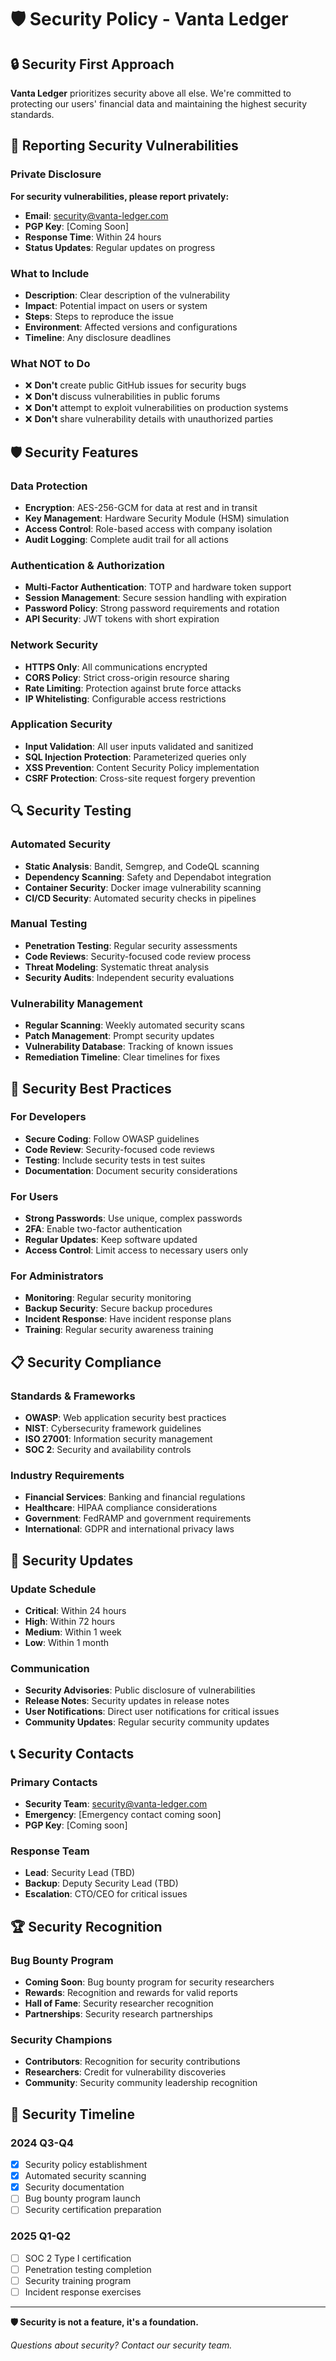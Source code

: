 # 🛡️ Security Policy - Vanta Ledger

## 🔒 Security First Approach

**Vanta Ledger** prioritizes security above all else. We're committed to protecting our users' financial data and maintaining the highest security standards.

## 🚨 Reporting Security Vulnerabilities

### **Private Disclosure**
**For security vulnerabilities, please report privately:**

- **Email**: security@vanta-ledger.com
- **PGP Key**: [Coming Soon]
- **Response Time**: Within 24 hours
- **Status Updates**: Regular updates on progress

### **What to Include**
- **Description**: Clear description of the vulnerability
- **Impact**: Potential impact on users or system
- **Steps**: Steps to reproduce the issue
- **Environment**: Affected versions and configurations
- **Timeline**: Any disclosure deadlines

### **What NOT to Do**
- ❌ **Don't** create public GitHub issues for security bugs
- ❌ **Don't** discuss vulnerabilities in public forums
- ❌ **Don't** attempt to exploit vulnerabilities on production systems
- ❌ **Don't** share vulnerability details with unauthorized parties

## 🛡️ Security Features

### **Data Protection**
- **Encryption**: AES-256-GCM for data at rest and in transit
- **Key Management**: Hardware Security Module (HSM) simulation
- **Access Control**: Role-based access with company isolation
- **Audit Logging**: Complete audit trail for all actions

### **Authentication & Authorization**
- **Multi-Factor Authentication**: TOTP and hardware token support
- **Session Management**: Secure session handling with expiration
- **Password Policy**: Strong password requirements and rotation
- **API Security**: JWT tokens with short expiration

### **Network Security**
- **HTTPS Only**: All communications encrypted
- **CORS Policy**: Strict cross-origin resource sharing
- **Rate Limiting**: Protection against brute force attacks
- **IP Whitelisting**: Configurable access restrictions

### **Application Security**
- **Input Validation**: All user inputs validated and sanitized
- **SQL Injection Protection**: Parameterized queries only
- **XSS Prevention**: Content Security Policy implementation
- **CSRF Protection**: Cross-site request forgery prevention

## 🔍 Security Testing

### **Automated Security**
- **Static Analysis**: Bandit, Semgrep, and CodeQL scanning
- **Dependency Scanning**: Safety and Dependabot integration
- **Container Security**: Docker image vulnerability scanning
- **CI/CD Security**: Automated security checks in pipelines

### **Manual Testing**
- **Penetration Testing**: Regular security assessments
- **Code Reviews**: Security-focused code review process
- **Threat Modeling**: Systematic threat analysis
- **Security Audits**: Independent security evaluations

### **Vulnerability Management**
- **Regular Scanning**: Weekly automated security scans
- **Patch Management**: Prompt security updates
- **Vulnerability Database**: Tracking of known issues
- **Remediation Timeline**: Clear timelines for fixes

## 🚀 Security Best Practices

### **For Developers**
- **Secure Coding**: Follow OWASP guidelines
- **Code Review**: Security-focused code reviews
- **Testing**: Include security tests in test suites
- **Documentation**: Document security considerations

### **For Users**
- **Strong Passwords**: Use unique, complex passwords
- **2FA**: Enable two-factor authentication
- **Regular Updates**: Keep software updated
- **Access Control**: Limit access to necessary users only

### **For Administrators**
- **Monitoring**: Regular security monitoring
- **Backup Security**: Secure backup procedures
- **Incident Response**: Have incident response plans
- **Training**: Regular security awareness training

## 📋 Security Compliance

### **Standards & Frameworks**
- **OWASP**: Web application security best practices
- **NIST**: Cybersecurity framework guidelines
- **ISO 27001**: Information security management
- **SOC 2**: Security and availability controls

### **Industry Requirements**
- **Financial Services**: Banking and financial regulations
- **Healthcare**: HIPAA compliance considerations
- **Government**: FedRAMP and government requirements
- **International**: GDPR and international privacy laws

## 🔄 Security Updates

### **Update Schedule**
- **Critical**: Within 24 hours
- **High**: Within 72 hours
- **Medium**: Within 1 week
- **Low**: Within 1 month

### **Communication**
- **Security Advisories**: Public disclosure of vulnerabilities
- **Release Notes**: Security updates in release notes
- **User Notifications**: Direct user notifications for critical issues
- **Community Updates**: Regular security community updates

## 📞 Security Contacts

### **Primary Contacts**
- **Security Team**: security@vanta-ledger.com
- **Emergency**: [Emergency contact coming soon]
- **PGP Key**: [Coming soon]

### **Response Team**
- **Lead**: Security Lead (TBD)
- **Backup**: Deputy Security Lead (TBD)
- **Escalation**: CTO/CEO for critical issues

## 🏆 Security Recognition

### **Bug Bounty Program**
- **Coming Soon**: Bug bounty program for security researchers
- **Rewards**: Recognition and rewards for valid reports
- **Hall of Fame**: Security researcher recognition
- **Partnerships**: Security research partnerships

### **Security Champions**
- **Contributors**: Recognition for security contributions
- **Researchers**: Credit for vulnerability discoveries
- **Community**: Security community leadership recognition

## 📅 Security Timeline

### **2024 Q3-Q4**
- [x] Security policy establishment
- [x] Automated security scanning
- [x] Security documentation
- [ ] Bug bounty program launch
- [ ] Security certification preparation

### **2025 Q1-Q2**
- [ ] SOC 2 Type I certification
- [ ] Penetration testing completion
- [ ] Security training program
- [ ] Incident response exercises

---

**🛡️ Security is not a feature, it's a foundation.**

*Questions about security? Contact our security team.*
